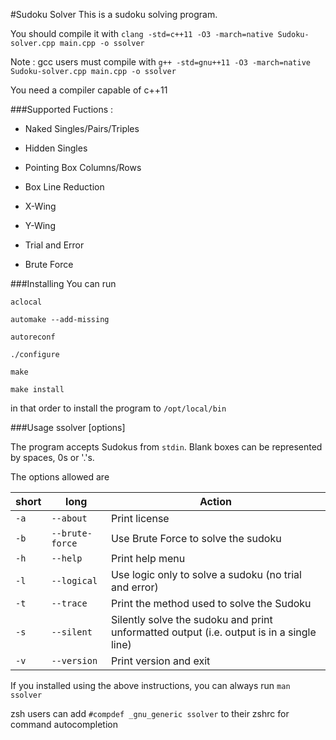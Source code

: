#Sudoku Solver
This is a sudoku solving program.

You should compile it with `clang -std=c++11 -O3 -march=native Sudoku-solver.cpp main.cpp -o ssolver` 

Note : gcc users must compile with `g++ -std=gnu++11 -O3 -march=native Sudoku-solver.cpp main.cpp -o ssolver`

You need a compiler capable of c++11

###Supported Fuctions :
* Naked Singles/Pairs/Triples

* Hidden Singles

* Pointing Box Columns/Rows

* Box Line Reduction

* X-Wing

* Y-Wing

* Trial and Error

* Brute Force

###Installing
You can run 

`aclocal` 

`automake --add-missing`

`autoreconf`

`./configure`

`make` 

`make install` 

in that order to install the program to `/opt/local/bin`

###Usage
ssolver [options] 

The program accepts Sudokus from `stdin`. Blank boxes can be represented by spaces, 0s or '.'s.

The options allowed are 

short | long  | Action|
------|-------|-------|
`-a`    |`--about`|Print license
`-b`  | `--brute-force`|Use Brute Force to solve the sudoku
`-h`    |`--help` |Print help menu
`-l`    |`--logical` |Use logic only to solve a sudoku (no trial and error)
`-t`    |`--trace`|Print the method used to solve the Sudoku
`-s` |`--silent`  |Silently solve the sudoku and print unformatted output (i.e. output is in a single line)
`-v` |`--version`|Print version and exit

If you installed using the above instructions, you can always run `man ssolver`

zsh users can add `#compdef _gnu_generic ssolver` to their zshrc for command autocompletion
